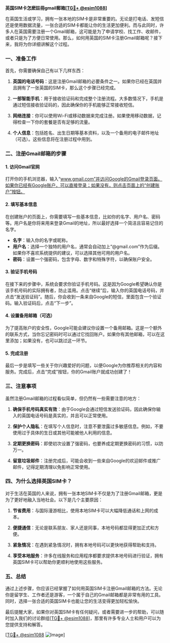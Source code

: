 **英国SIM卡怎麽註冊gmail郵箱[[TG💪+ @esim1088](https://t.me/s/esim1088)]**

在英国生活或学习，拥有一张本地的SIM卡是非常重要的。无论是打电话、发短信还是使用数据流量，一张合适的SIM卡都能让你的生活更加便利。而与此同时，许多人在英国需要注册一个Gmail邮箱，这可能是为了申请学校、找工作、收邮件，或者只是为了方便日常使用。那么，如何用英国的SIM卡注册Gmail邮箱呢？接下来，我将为你详细讲解这个过程。

### 一、准备工作

首先，你需要确保自己有以下几样东西：

1. **英国的电话号码**：这是注册Gmail邮箱的必要条件之一。如果你已经在英国并且拥有了一张英国的SIM卡，那么这个步骤已经完成。
   
2. **一部智能手机**：用于接收验证码和完成整个注册流程。大多数情况下，手机是通过短信接收验证码的，因此确保你的手机能够正常接收短信。

3. **网络连接**：你可以使用Wi-Fi或移动数据来完成注册。如果使用移动数据，记得检查一下你的套餐是否有足够的流量。

4. **个人信息**：包括姓名、出生日期等基本资料，以及一个备用的电子邮件地址（可选）。这些信息将在注册过程中用到。

### 二、注册Gmail邮箱的步骤

#### 1. 访问Gmail官网

打开你的手机浏览器，输入“www.gmail.com”并访问Google的Gmail登录页面。如果你已经有Google账户，可以直接登录；如果没有，则点击页面上的“创建账户”按钮。

#### 2. 填写基本信息

在创建账户的页面上，你需要填写一些基本信息，比如你的名字、用户名、密码等。用户名是你将来用来登录Gmail的地址，所以最好选择一个简洁且容易记住的名字。

- **名字**：输入你的名字或昵称。
- **用户名**：选择一个独特的用户名，通常会自动加上“@gmail.com”作为后缀。如果你不喜欢系统提供的建议，可以选择其他可用的用户名。
- **密码**：设置一个强密码，包含字母、数字和特殊字符，以确保账户安全。

#### 3. 验证手机号码

在接下来的步骤中，系统会要求你验证手机号码。这是因为Google希望确认你是该手机号码的实际拥有者，防止滥用。点击“继续”后，输入你的英国电话号码，并点击“发送验证码”。随后，你会收到一条来自Google的短信，里面包含一个验证码。输入验证码后，点击“下一步”。

#### 4. 设置备用邮箱（可选）

为了提高账户的安全性，Google可能会建议你设置一个备用邮箱。这是一个额外的联系方式，当你忘记密码时可以通过它找回账户。如果你有其他邮箱，可以在这里添加；如果没有，也可以跳过这一环节。

#### 5. 完成注册

最后一步是填写一些关于你兴趣爱好的问题，以便Google为你推荐相关的内容和服务。完成后，点击“完成”按钮，你的Gmail账户就成功创建了！

### 三、注意事项

虽然注册Gmail邮箱的过程看似简单，但仍然有一些需要注意的地方：

1. **确保手机号码真实有效**：由于Google会通过短信发送验证码，因此确保你输入的英国电话号码是真实的，并且可以正常使用。

2. **保护个人隐私**：在填写个人信息时，注意不要泄露过多敏感信息。例如，不要使用过于具体的生日或其他可能被他人利用的信息。

3. **定期更换密码**：即使初次设置了强密码，也要养成定期更换密码的习惯，以防万一。

4. **留意垃圾邮件**：注册完成后，可能会收到一些来自Google的欢迎邮件或推广邮件，记得定期清理以免影响正常使用。

### 四、为什么选择英国SIM卡？

对于生活在英国的人来说，拥有一张本地SIM卡不仅是为了注册Gmail邮箱，更是为了更好地融入当地社会。以下是几个主要原因：

1. **节省费用**：与国际漫游相比，使用本地SIM卡可以大幅降低通话和上网的成本。

2. **便捷通信**：无论是联系朋友、家人还是同事，本地号码都显得更加正式和方便。

3. **紧急情况**：在遇到紧急情况时，拥有本地号码可以更快地获得帮助和支持。

4. **享受本地服务**：许多在线服务和应用程序都要求提供本地号码进行验证，拥有英国SIM卡可以帮助你更顺利地使用这些服务。

### 五、总结

通过上述步骤，你应该已经掌握了如何用英国SIM卡注册Gmail邮箱的方法。无论你是留学生、工作者还是游客，一个属于自己的Gmail邮箱都是非常有用的工具。同时，选择一张合适的英国SIM卡也能让您的生活变得更加轻松愉快。

最后提醒大家，如果你对英国SIM卡有任何疑问，或者需要进一步的帮助，可以随时加入我们的讨论群组[[TG💪+ @esim1088](https://t.me/s/esim1088)]，那里有许多专业人士和用户可以为您提供支持和解答。

[[TG💪+ @esim1088](https://t.me/s/esim1088) ![Image](https://i.postimg.cc/4NQfJmqS/Snipaste-2025-05-13-00-14-12.png)]